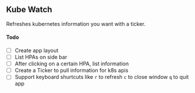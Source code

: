 ## Kube Watch

Refreshes kubernetes information you want with a ticker.

#### Todo

- [ ] Create app layout
- [ ] List HPAs on side bar
- [ ] After clicking on a certain HPA, list information
- [ ] Create a Ticker to pull information for k8s apis
- [ ] Support keyboard shurtcuts like `r` to refresh `c` to close window `q` to quit app
